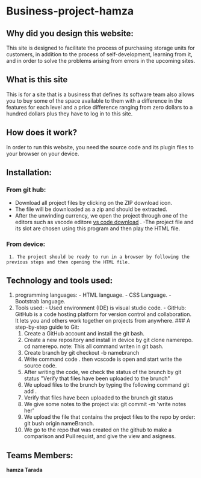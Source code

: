 # Business-project-hamza
## Why did you design this website:
  This site is designed to facilitate the process of purchasing storage units for customers, in addition to the process of self-development, learning from it, and in order to solve the problems arising from errors in the upcoming sites.
## What is this site
  This is for a site that is a business that defines its software team also allows you to buy some of the space available to them with a difference in the features for each level and a price difference ranging from zero dollars to a hundred dollars plus they have to log in to this site.
   
## How does it work?
  In order to run this website, you need the source code and its plugin files to your browser on your device.

## Installation:
  ### From git hub:
   - Download all project files by clicking on the ZIP download icon.
   - The file will be downloaded as a zip and should be extracted.
   - After the unwinding currency, we open the project through one of the editors such as vscode editore [vs code download](https://code.visualstudio.com/insiders/) .
     -The project file and its slot are chosen using this program and then play the HTML file.
  ### From device:
     1. The project should be ready to run in a browser by following the previous steps and then opening the HTML file.
    
## Technology and tools used:
  1. programming languages:
    - HTML language.
    - CSS Language.
    - Bootstrab language.
  2. Tools used:
    - Used environment (IDE) is visual studio code.
    - GitHub:
      GitHub is a code hosting platform for version control and collaboration. It lets you and others work together on projects from anywhere.
    ### A step-by-step guide to Git:
       1. Create a GitHub account and install the git bash. 
       2. Create a new repository and install in device by 
          git clone namerepo.
          cd namerepo.
          note: This all command writen in git bash.
       3. Create branch by
          git checkout -b namebranch
       4. Write command code . then vcscode is open and start write the source code.
       5. After writing the code, we check the status of the brunch by 
          git status "Verify that files have been uploaded to the brunch"
       6. We upload files to the brunch by typing the following command 
          git add .
       7. Verify that files have been uploaded to the brunch 
          git status
       8. We give some notes to the project via:
          git commit -m 'write notes her'
       9. We upload the file that contains the project files to the repo by order:
          git bush origin nameBranch.
       10. We go to the repo that was created on the github to make a comparison and Puil requist, and give the view and asigness.

## Teams Members:
   **hamza Tarada**


      
      
    